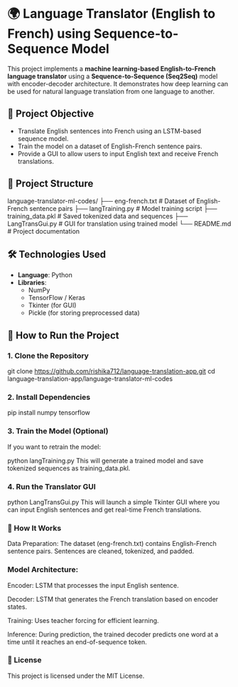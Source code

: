 # 🌍 Language Translator (English to French) using Sequence-to-Sequence Model

This project implements a **machine learning-based English-to-French language translator** using a **Sequence-to-Sequence (Seq2Seq)** model with encoder-decoder architecture. It demonstrates how deep learning can be used for natural language translation from one language to another.

## 🎯 Project Objective

- Translate English sentences into French using an LSTM-based sequence model.
- Train the model on a dataset of English-French sentence pairs.
- Provide a GUI to allow users to input English text and receive French translations.

## 📁 Project Structure

language-translator-ml-codes/
├── eng-french.txt # Dataset of English-French sentence pairs
├── langTraining.py # Model training script
├── training_data.pkl # Saved tokenized data and sequences
├── LangTransGui.py # GUI for translation using trained model
└── README.md # Project documentation

## 🛠️ Technologies Used

- **Language**: Python  
- **Libraries**:
  - NumPy
  - TensorFlow / Keras
  - Tkinter (for GUI)
  - Pickle (for storing preprocessed data)

## 🚀 How to Run the Project

### 1. Clone the Repository

git clone https://github.com/rishika712/language-translation-app.git
cd language-translation-app/language-translator-ml-codes

### 2. Install Dependencies

pip install numpy tensorflow

### 3. Train the Model (Optional)
If you want to retrain the model:

python langTraining.py
This will generate a trained model and save tokenized sequences as training_data.pkl.

### 4. Run the Translator GUI

python LangTransGui.py
This will launch a simple Tkinter GUI where you can input English sentences and get real-time French translations.

### 🧠 How It Works

Data Preparation: The dataset (eng-french.txt) contains English-French sentence pairs. Sentences are cleaned, tokenized, and padded.

### Model Architecture:

Encoder: LSTM that processes the input English sentence.

Decoder: LSTM that generates the French translation based on encoder states.

Training: Uses teacher forcing for efficient learning.

Inference: During prediction, the trained decoder predicts one word at a time until it reaches an end-of-sequence token.

### 📄 License

This project is licensed under the MIT License.


